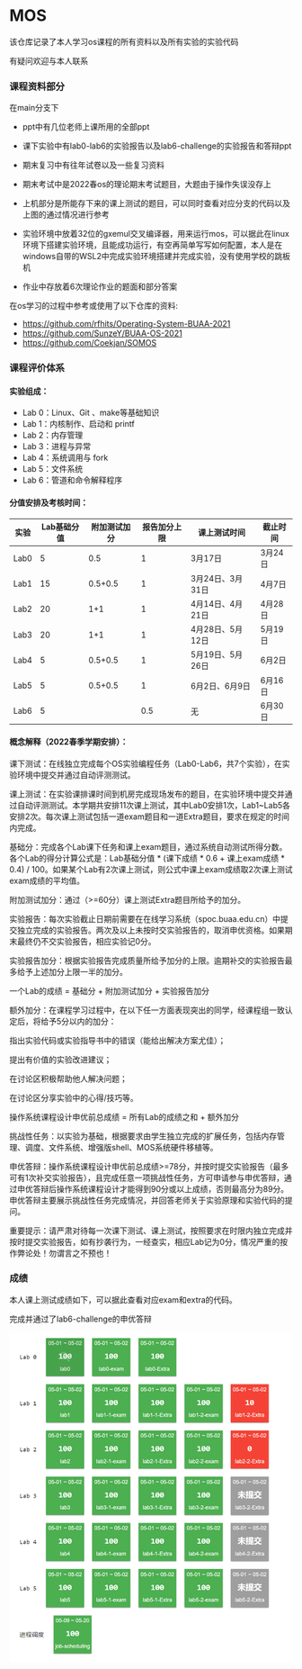 # MOS

该仓库记录了本人学习os课程的所有资料以及所有实验的实验代码

有疑问欢迎与本人联系

### 课程资料部分

在main分支下

- ppt中有几位老师上课所用的全部ppt

- 课下实验中有lab0-lab6的实验报告以及lab6-challenge的实验报告和答辩ppt

- 期末复习中有往年试卷以及一些复习资料

- 期末考试中是2022春os的理论期末考试题目，大题由于操作失误没存上

- 上机部分是所能存下来的课上测试的题目，可以同时查看对应分支的代码以及上图的通过情况进行参考

- 实验环境中放着32位的gxemul交叉编译器，用来运行mos，可以据此在linux环境下搭建实验环境，且能成功运行，有空再简单写写如何配置，本人是在windows自带的WSL2中完成实验环境搭建并完成实验，没有使用学校的跳板机

- 作业中存放着6次理论作业的题面和部分答案



在os学习的过程中参考或使用了以下仓库的资料:

- https://github.com/rfhits/Operating-System-BUAA-2021
- https://github.com/SunzeY/BUAA-OS-2021
- https://github.com/Coekjan/SOMOS

### 课程评价体系

#### 实验组成：

- Lab 0：Linux、Git 、make等基础知识
- Lab 1：内核制作、启动和 printf
- Lab 2：内存管理
- Lab 3：进程与异常
- Lab 4：系统调用与 fork
- Lab 5：文件系统
- Lab 6：管道和命令解释程序

#### 分值安排及考核时间：

| 实验 | Lab基础分值 | 附加测试加分 | 报告加分上限 | 课上测试时间     | 截止时间 |
| ---- | ----------- | ------------ | ------------ | ---------------- | -------- |
| Lab0 | 5           | 0.5          | 1            | 3月17日          | 3月24日  |
| Lab1 | 15          | 0.5+0.5      | 1            | 3月24日、3月31日 | 4月7日   |
| Lab2 | 20          | 1+1          | 1            | 4月14日、4月21日 | 4月28日  |
| Lab3 | 20          | 1+1          | 1            | 4月28日、5月12日 | 5月19日  |
| Lab4 | 5           | 0.5+0.5      | 1            | 5月19日、5月26日 | 6月2日   |
| Lab5 | 5           | 0.5+0.5      | 1            | 6月2日、6月9日   | 6月16日  |
| Lab6 | 5           |              | 0.5          | 无               | 6月30日  |

#### 概念解释（2022春季学期安排）：

课下测试：在线独立完成每个OS实验编程任务（Lab0-Lab6，共7个实验），在实验环境中提交并通过自动评测测试。

课上测试：在实验课排课时间到机房完成现场发布的题目，在实验环境中提交并通过自动评测测试。本学期共安排11次课上测试，其中Lab0安排1次，Lab1~Lab5各安排2次。每次课上测试包括一道exam题目和一道Extra题目，要求在规定的时间内完成。

基础分：完成各个Lab课下任务和课上exam题目，通过系统自动测试所得分数。各个Lab的得分计算公式是：Lab基础分值 * (课下成绩 * 0.6 + 课上exam成绩 * 0.4) / 100。如果某个Lab有2次课上测试，则公式中课上exam成绩取2次课上测试exam成绩的平均值。

附加测试加分：通过（>=60分）课上测试Extra题目所给予的加分。

实验报告：每次实验截止日期前需要在在线学习系统（spoc.buaa.edu.cn）中提交独立完成的实验报告。两次及以上未按时交实验报告的，取消申优资格。如果期末最终仍不交实验报告，相应实验记0分。

实验报告加分：根据实验报告完成质量所给予加分的上限。逾期补交的实验报告最多给予上述加分上限一半的加分。

一个Lab的成绩 = 基础分 + 附加测试加分 + 实验报告加分

额外加分：在课程学习过程中，在以下任一方面表现突出的同学，经课程组一致认定后，将给予5分以内的加分：

指出实验代码或实验指导书中的错误（能给出解决方案尤佳）；

提出有价值的实验改进建议；

在讨论区积极帮助他人解决问题；

在讨论区分享实验中的心得/技巧等。

操作系统课程设计申优前总成绩 = 所有Lab的成绩之和 + 额外加分

挑战性任务：以实验为基础，根据要求由学生独立完成的扩展任务，包括内存管理、调度、文件系统、增强版shell、MOS系统硬件移植等。

申优答辩：操作系统课程设计申优前总成绩>=78分，并按时提交实验报告（最多可有1次补交实验报告），且完成任意一项挑战性任务，方可申请参与申优答辩，通过申优答辩后操作系统课程设计才能得到90分或以上成绩，否则最高分为89分。申优答辩主要展示挑战性任务完成情况，并回答老师关于实验原理和实验代码的提问。

重要提示：请严肃对待每一次课下测试、课上测试，按照要求在时限内独立完成并按时提交实验报告，如有抄袭行为，一经查实，相应Lab记为0分，情况严重的按作弊论处！勿谓言之不预也！

### 成绩

本人课上测试成绩如下，可以据此查看对应exam和extra的代码。

完成并通过了lab6-challenge的申优答辩

![image-20220724160350797](https://raw.githubusercontent.com/Cptzzzzz/MOS/main/README-img/image-20220724160350797.png)

